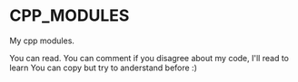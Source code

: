 # CPP_MODULES

My cpp modules.

You can read.
You can comment if you disagree about my code, I'll read to learn
You can copy but try to anderstand before :)

